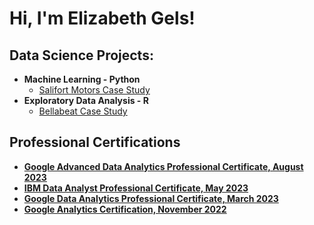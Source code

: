 <h1>Hi, I'm Elizabeth Gels! </h1>

<h2>Data Science Projects:</h2>

- <b>Machine Learning - Python</b>
  - [Salifort Motors Case Study](https://github.com/elgels/Salifort-Case-Study/blob/main/salifort-motors-case-study-python.ipynb)
- <b>Exploratory Data Analysis - R</b>
  - [Bellabeat Case Study](https://github.com/elgels/Bellabeat-Case-Study/blob/main/Bellabeat-Copy-From-Kaggle.md) <b>

<h2>Professional Certifications</h2>

- [Google Advanced Data Analytics Professional Certificate, August 2023](https://www.credly.com/badges/dbc5ef13-38af-4720-b070-12d9595c6baf/public_url)
- [IBM Data Analyst Professional Certificate, May 2023](https://www.youtube.com/watch?v=uHy3oM7NnoU)
- [Google Data Analytics Professional Certificate, March 2023](https://www.youtube.com/watch?v=N-L9hklSlNk)
- [Google Analytics Certification, November 2022](https://www.youtube.com/watch?v=OfvdQeh79s0)

<!-- <h2> 🤳 Connect with me:</h2>

[<img align="left" alt="JoshMadakor | YouTube" width="22px" src="https://cdn.jsdelivr.net/npm/simple-icons@v3/icons/youtube.svg" />][youtube]
[<img align="left" alt="JoshMadakor | Twitter" width="22px" src="https://cdn.jsdelivr.net/npm/simple-icons@v3/icons/twitter.svg" />][twitter]
[<img align="left" alt="JoshMadakor | LinkedIn" width="22px" src="https://cdn.jsdelivr.net/npm/simple-icons@v3/icons/linkedin.svg" />][linkedin]
[<img align="left" alt="JoshMadakor | Instagram" width="22px" src="https://cdn.jsdelivr.net/npm/simple-icons@v3/icons/instagram.svg" />][instagram]

[twitter]: https://twitter.com/joshmadakor
[youtube]: https://www.youtube.com/c/joshmadakor
[instagram]: https://www.instagram.com/joshmadakor/
[linkedin]: https://linkedin.com/in/joshmadakor


**joshmadakor1/joshmadakor1** is a ✨ _special_ ✨ repository because its `README.md` (this file) appears on your GitHub profile.

Here are some ideas to get you started:

- 🔭 I’m currently working on ...
- 🌱 I’m currently learning ...
- 👯 I’m looking to collaborate on ...
- 🤔 I’m looking for help with ...
- 💬 Ask me about ...
- 📫 How to reach me: ...
- 😄 Pronouns: ...
- ⚡ Fun fact: ...
-->
